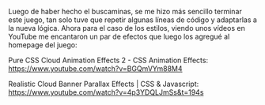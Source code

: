 Luego de haber hecho el buscaminas, se me hizo más sencillo terminar este juego, tan solo tuve que repetir algunas líneas de código y adaptarlas a la nueva lógica.
Ahora para el caso de los estilos, viendo unos vídeos en YouTube me encantaron un par de efectos que luego los agregué al homepage del juego:

Pure CSS Cloud Animation Effects 2 - CSS Animation Effects: https://www.youtube.com/watch?v=BGQmVYm88M4

Realistic Cloud Banner Parallax Effects | CSS & Javascript: https://www.youtube.com/watch?v=4p3YDQLJmSs&t=194s
